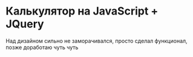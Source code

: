 # Калькулятор на JavaScript + JQuery
Над дизайном сильно не заморачивался, просто сделал функционал, позже доработаю чуть чуть
